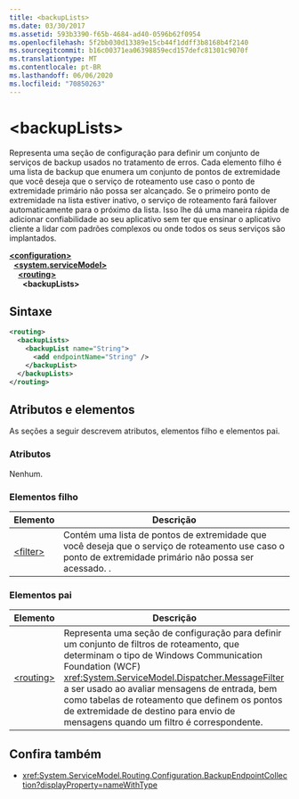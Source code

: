 ```yaml
---
title: <backupLists>
ms.date: 03/30/2017
ms.assetid: 593b3390-f65b-4684-ad40-0596b62f0954
ms.openlocfilehash: 5f2bb030d13389e15cb44f1ddff3b8168b4f2140
ms.sourcegitcommit: b16c00371ea06398859ecd157defc81301c9070f
ms.translationtype: MT
ms.contentlocale: pt-BR
ms.lasthandoff: 06/06/2020
ms.locfileid: "70850263"
---
```

# \<backupLists>
Representa uma seção de configuração para definir um conjunto de serviços de backup usados no tratamento de erros. Cada elemento filho é uma lista de backup que enumera um conjunto de pontos de extremidade que você deseja que o serviço de roteamento use caso o ponto de extremidade primário não possa ser alcançado. Se o primeiro ponto de extremidade na lista estiver inativo, o serviço de roteamento fará failover automaticamente para o próximo da lista.  Isso lhe dá uma maneira rápida de adicionar confiabilidade ao seu aplicativo sem ter que ensinar o aplicativo cliente a lidar com padrões complexos ou onde todos os seus serviços são implantados.  
  
[**\<configuration>**](../configuration-element.md)\
&nbsp;&nbsp;[**\<system.serviceModel>**](system-servicemodel.md)\
&nbsp;&nbsp;&nbsp;&nbsp;[**\<routing>**](routing.md)\
&nbsp;&nbsp;&nbsp;&nbsp;&nbsp;&nbsp;**\<backupLists>**  
  
## <a name="syntax"></a>Sintaxe  
  
```xml  
<routing>
  <backupLists>
    <backupList name="String">
      <add endpointName="String" />
    </backupList>
  </backupLists>
</routing>
```  
  
## <a name="attributes-and-elements"></a>Atributos e elementos  
 As seções a seguir descrevem atributos, elementos filho e elementos pai.  
  
### <a name="attributes"></a>Atributos  
 Nenhum.  
  
### <a name="child-elements"></a>Elementos filho  
  
|Elemento|Descrição|  
|-------------|-----------------|  
|[\<filter>](filter.md)|Contém uma lista de pontos de extremidade que você deseja que o serviço de roteamento use caso o ponto de extremidade primário não possa ser acessado. .|  
  
### <a name="parent-elements"></a>Elementos pai  
  
|Elemento|Descrição|  
|-------------|-----------------|  
|[\<routing>](routing.md)|Representa uma seção de configuração para definir um conjunto de filtros de roteamento, que determinam o tipo de Windows Communication Foundation (WCF) <xref:System.ServiceModel.Dispatcher.MessageFilter> a ser usado ao avaliar mensagens de entrada, bem como tabelas de roteamento que definem os pontos de extremidade de destino para envio de mensagens quando um filtro é correspondente.|  
  
## <a name="see-also"></a>Confira também

- <xref:System.ServiceModel.Routing.Configuration.BackupEndpointCollection?displayProperty=nameWithType>
